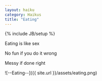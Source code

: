 ```yaml
---
layout: haiku
category: Haikus
title: "Eating"
---
```

{% include JB/setup %}

Eating is like sex

No fun if you do it wrong

Messy if done right

![--Eating--]({{ site.url }}/assets/eating.png)
